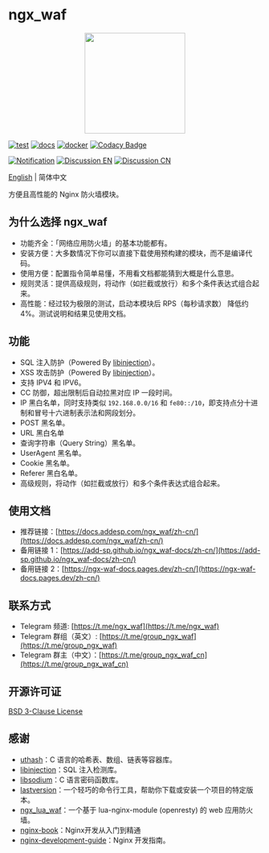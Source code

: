 # ngx_waf


<p align="center">
    <img src="https://cdn.jsdelivr.net/gh/ADD-SP/ngx_waf@master/assets/logo.png" width=200 height=200/>
</p>


[![test](https://github.com/ADD-SP/ngx_waf/workflows/test/badge.svg)](https://github.com/ADD-SP/ngx_waf/actions?query=workflow%3Atest)
[![docs](https://github.com/ADD-SP/ngx_waf-docs/actions/workflows/docs.yml/badge.svg)](https://docs.addesp.com/ngx_waf/zh-cn/)
[![docker](https://github.com/ADD-SP/ngx_waf/actions/workflows/docker.yml/badge.svg)](https://hub.docker.com/r/addsp/ngx_waf-prebuild)
[![Codacy Badge](https://app.codacy.com/project/badge/Grade/aebcf93b4b7a4b4b800ceb962479ee3a?branch=master)](https://www.codacy.com/gh/ADD-SP/ngx_waf/dashboard?utm_source=github.com&amp;utm_medium=referral&amp;utm_content=ADD-SP/ngx_waf&amp;utm_campaign=Badge_Grade)

[![Notification](https://img.shields.io/badge/Notification-Telegram%20Channel-blue)](https://t.me/ngx_waf)
[![Discussion EN](https://img.shields.io/badge/Discussion%20EN-Telegram%20Group-blue)](https://t.me/group_ngx_waf)
[![Discussion CN](https://img.shields.io/badge/Discussion%20CN-Telegram%20Group-blue)](https://t.me/group_ngx_waf_cn)

[English](README.md) | 简体中文

方便且高性能的 Nginx 防火墙模块。

## 为什么选择 ngx_waf

* 功能齐全：「网络应用防火墙」的基本功能都有。
* 安装方便：大多数情况下你可以直接下载使用预构建的模块，而不是编译代码。
* 使用方便：配置指令简单易懂，不用看文档都能猜到大概是什么意思。
* 规则灵活：提供高级规则，将动作（如拦截或放行）和多个条件表达式组合起来。
* 高性能：经过较为极限的测试，启动本模块后 RPS（每秒请求数） 降低约 4%。测试说明和结果见使用文档。

## 功能

* SQL 注入防护（Powered By [libinjection](https://github.com/libinjection/libinjection)）。
* XSS 攻击防护（Powered By [libinjection](https://github.com/libinjection/libinjection)）。
* 支持 IPV4 和 IPV6。
* CC 防御，超出限制后自动拉黑对应 IP 一段时间。
* IP 黑白名单，同时支持类似 `192.168.0.0/16` 和 `fe80::/10`，即支持点分十进制和冒号十六进制表示法和网段划分。
* POST 黑名单。
* URL 黑白名单
* 查询字符串（Query String）黑名单。
* UserAgent 黑名单。
* Cookie 黑名单。
* Referer 黑白名单。
* 高级规则，将动作（如拦截或放行）和多个条件表达式组合起来。

## 使用文档

* 推荐链接：[https://docs.addesp.com/ngx_waf/zh-cn/](https://docs.addesp.com/ngx_waf/zh-cn/)
* 备用链接 1：[https://add-sp.github.io/ngx_waf-docs/zh-cn/](https://add-sp.github.io/ngx_waf-docs/zh-cn/)
* 备用链接 2：[https://ngx-waf-docs.pages.dev/zh-cn/](https://ngx-waf-docs.pages.dev/zh-cn/)

## 联系方式

* Telegram 频道: [https://t.me/ngx_waf](https://t.me/ngx_waf)
* Telegram 群组（英文）: [https://t.me/group_ngx_waf](https://t.me/group_ngx_waf)
* Telegram 群主（中文）：[https://t.me/group_ngx_waf_cn](https://t.me/group_ngx_waf_cn)

## 开源许可证

[BSD 3-Clause License](LICENSE)

## 感谢

* [uthash](https://github.com/troydhanson/uthash)：C 语言的哈希表、数组、链表等容器库。
* [libinjection](https://github.com/libinjection/libinjection)：SQL 注入检测库。
* [libsodium](https://github.com/jedisct1/libsodium)：C 语言密码函数库。
* [lastversion](https://github.com/dvershinin/lastversion)：一个轻巧的命令行工具，帮助你下载或安装一个项目的特定版本。
* [ngx_lua_waf](https://github.com/loveshell/ngx_lua_waf)：一个基于 lua-nginx-module (openresty) 的 web 应用防火墙。 
* [nginx-book](https://github.com/taobao/nginx-book)：Nginx开发从入门到精通 
* [nginx-development-guide](https://github.com/baishancloud/nginx-development-guide)：Nginx 开发指南。
